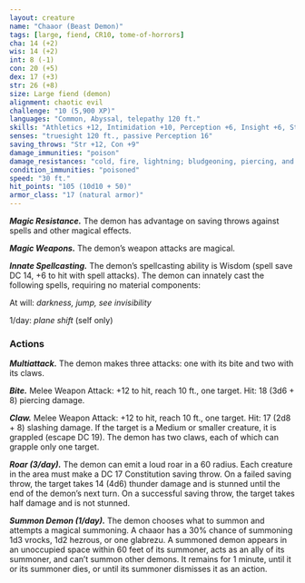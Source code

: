 ```yaml
---
layout: creature
name: "Chaaor (Beast Demon)"
tags: [large, fiend, CR10, tome-of-horrors]
cha: 14 (+2)
wis: 14 (+2)
int: 8 (-1)
con: 20 (+5)
dex: 17 (+3)
str: 26 (+8)
size: Large fiend (demon)
alignment: chaotic evil
challenge: "10 (5,900 XP)"
languages: "Common, Abyssal, telepathy 120 ft."
skills: "Athletics +12, Intimidation +10, Perception +6, Insight +6, Stealth +7"
senses: "truesight 120 ft., passive Perception 16"
saving_throws: "Str +12, Con +9"
damage_immunities: "poison"
damage_resistances: "cold, fire, lightning; bludgeoning, piercing, and slashing from nonmagical weapons"
condition_immunities: "poisoned"
speed: "30 ft."
hit_points: "105 (10d10 + 50)"
armor_class: "17 (natural armor)"
---
```


***Magic Resistance.*** The demon has advantage on saving throws against
spells and other magical effects.

***Magic Weapons.*** The demon’s weapon attacks are magical.

***Innate Spellcasting.*** The demon’s spellcasting ability is Wisdom (spell
save DC 14, +6 to hit with spell attacks). The demon can innately cast the
following spells, requiring no material components:

At will: <i>darkness, jump, see invisibility</i>

1/day: <i>plane shift</i> (self only)

### Actions

***Multiattack.*** The demon makes three attacks: one with its bite and two
with its claws.

***Bite.*** Melee Weapon Attack: +12 to hit, reach 10 ft., one target. Hit: 18 (3d6 + 8) piercing damage.

***Claw.*** Melee Weapon Attack: +12 to hit, reach 10 ft., one target. Hit: 17 (2d8 + 8) slashing damage. If the target is a Medium or smaller creature, it is grappled (escape DC 19). The demon has two claws, each of which can grapple only one target.

***Roar (3/day).*** The demon can emit a loud roar in a 60 radius. Each
creature in the area must make a DC 17 Constitution saving throw. On
a failed saving throw, the target takes 14 (4d6) thunder damage and is
stunned until the end of the demon’s next turn. On a successful saving
throw, the target takes half damage and is not stunned.

***Summon Demon (1/day).*** The demon chooses what to summon and
attempts a magical summoning. A chaaor has a 30% chance of summoning
1d3 vrocks, 1d2 hezrous, or one glabrezu. A summoned demon appears in an unoccupied space within 60 feet of its summoner, acts as an ally of its summoner, and can’t summon other
demons. It remains for 1 minute, until it or its summoner dies, or until its
summoner dismisses it as an action.
